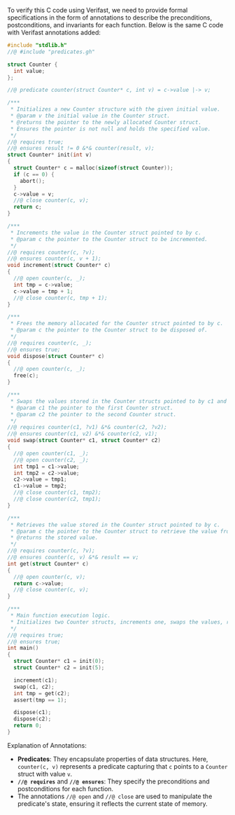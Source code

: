 To verify this C code using Verifast, we need to provide formal specifications in the form of annotations to describe the preconditions, postconditions, and invariants for each function. Below is the same C code with Verifast annotations added:

```c
#include "stdlib.h"
//@ #include "predicates.gh"

struct Counter {
  int value;
};

//@ predicate counter(struct Counter* c, int v) = c->value |-> v;

/*** 
 * Initializes a new Counter structure with the given initial value.
 * @param v the initial value in the Counter struct.
 * @returns the pointer to the newly allocated Counter struct.
 * Ensures the pointer is not null and holds the specified value.
 */
//@ requires true;
//@ ensures result != 0 &*& counter(result, v);
struct Counter* init(int v)
{
  struct Counter* c = malloc(sizeof(struct Counter));
  if (c == 0) {
    abort();
  }
  c->value = v;
  //@ close counter(c, v);
  return c;
}

/***
 * Increments the value in the Counter struct pointed to by c.
 * @param c the pointer to the Counter struct to be incremented.
 */
//@ requires counter(c, ?v);
//@ ensures counter(c, v + 1);
void increment(struct Counter* c)
{
  //@ open counter(c, _);
  int tmp = c->value;
  c->value = tmp + 1;
  //@ close counter(c, tmp + 1);
}

/***
 * Frees the memory allocated for the Counter struct pointed to by c.
 * @param c the pointer to the Counter struct to be disposed of.
 */
//@ requires counter(c, _);
//@ ensures true;
void dispose(struct Counter* c)
{
  //@ open counter(c, _);
  free(c);
}

/*** 
 * Swaps the values stored in the Counter structs pointed to by c1 and c2.
 * @param c1 the pointer to the first Counter struct.
 * @param c2 the pointer to the second Counter struct.
 */
//@ requires counter(c1, ?v1) &*& counter(c2, ?v2);
//@ ensures counter(c1, v2) &*& counter(c2, v1);
void swap(struct Counter* c1, struct Counter* c2)
{
  //@ open counter(c1, _);
  //@ open counter(c2, _);
  int tmp1 = c1->value;
  int tmp2 = c2->value;
  c2->value = tmp1;
  c1->value = tmp2;
  //@ close counter(c1, tmp2);
  //@ close counter(c2, tmp1);
}

/***
 * Retrieves the value stored in the Counter struct pointed to by c.
 * @param c the pointer to the Counter struct to retrieve the value from.
 * @returns the stored value.
 */
//@ requires counter(c, ?v);
//@ ensures counter(c, v) &*& result == v;
int get(struct Counter* c)
{
  //@ open counter(c, v);
  return c->value;
  //@ close counter(c, v);
}

/***
 * Main function execution logic.
 * Initializes two Counter structs, increments one, swaps the values, retrieves a value, and asserts a condition.
 */
//@ requires true;
//@ ensures true;
int main()
{
  struct Counter* c1 = init(0);
  struct Counter* c2 = init(5);

  increment(c1);
  swap(c1, c2);
  int tmp = get(c2);
  assert(tmp == 1);

  dispose(c1);
  dispose(c2);
  return 0;
}
```

Explanation of Annotations:
- **Predicates**: They encapsulate properties of data structures. Here, `counter(c, v)` represents a predicate capturing that `c` points to a `Counter` struct with value `v`.
- **`//@ requires`** and **`//@ ensures`**: They specify the preconditions and postconditions for each function.
- The annotations `//@ open` and `//@ close` are used to manipulate the predicate's state, ensuring it reflects the current state of memory.
